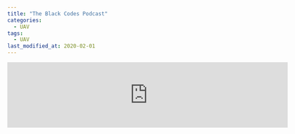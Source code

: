 ```yaml
---
title: "The Black Codes Podcast"
categories:
  - UAV
tags:
  - UAV
last_modified_at: 2020-02-01
---
```


<iframe width="640" src="https://www.youtube.com/embed/5d3nrhzPOUo" frameborder="0" allow="accelerometer; autoplay; clipboard-write; encrypted-media; gyroscope; picture-in-picture" allowfullscreen></iframe>